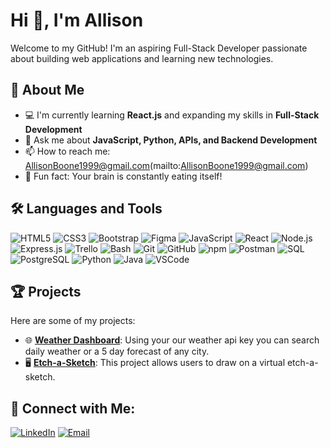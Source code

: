 # Hi 👋, I'm Allison

Welcome to my GitHub! I'm an aspiring Full-Stack Developer passionate about building web applications and learning new technologies.

## 🌟 About Me

- 💻 I'm currently learning **React.js** and expanding my skills in **Full-Stack Development**
- 💬 Ask me about **JavaScript, Python, APIs, and Backend Development**
- 📫 How to reach me: AllisonBoone1999@gmail.com(mailto:AllisonBoone1999@gmail.com)
- 🌱 Fun fact: Your brain is constantly eating itself!

## 🛠️ Languages and Tools

![HTML5](https://img.shields.io/badge/HTML5-E34F26?style=for-the-badge&logo=html5&logoColor=white)
![CSS3](https://img.shields.io/badge/CSS3-1572B6?style=for-the-badge&logo=css3&logoColor=white)
![Bootstrap](https://img.shields.io/badge/Bootstrap-563D7C?style=for-the-badge&logo=bootstrap&logoColor=white)
![Figma](https://img.shields.io/badge/Figma-F24E1E?style=for-the-badge&logo=figma&logoColor=white)
![JavaScript](https://img.shields.io/badge/JavaScript-F7DF1E?style=for-the-badge&logo=javascript&logoColor=black)
![React](https://img.shields.io/badge/React-20232A?style=for-the-badge&logo=react&logoColor=61DAFB)
![Node.js](https://img.shields.io/badge/Node.js-339933?style=for-the-badge&logo=nodedotjs&logoColor=white)
![Express.js](https://img.shields.io/badge/Express.js-000000?style=for-the-badge&logo=express&logoColor=white)
![Trello](https://img.shields.io/badge/Trello-0052CC?style=for-the-badge&logo=trello&logoColor=white)
![Bash](https://img.shields.io/badge/Bash-4EAA25?style=for-the-badge&logo=gnubash&logoColor=white)
![Git](https://img.shields.io/badge/Git-F05032?style=for-the-badge&logo=git&logoColor=white)
![GitHub](https://img.shields.io/badge/GitHub-181717?style=for-the-badge&logo=github&logoColor=white)
![npm](https://img.shields.io/badge/npm-CB3837?style=for-the-badge&logo=npm&logoColor=white)
![Postman](https://img.shields.io/badge/Postman-FF6C37?style=for-the-badge&logo=postman&logoColor=white)
![SQL](https://img.shields.io/badge/SQL-4479A1?style=for-the-badge&logo=sql&logoColor=white)
![PostgreSQL](https://img.shields.io/badge/PostgreSQL-4169E1?style=for-the-badge&logo=postgresql&logoColor=white)
![Python](https://img.shields.io/badge/Python-3776AB?style=for-the-badge&logo=python&logoColor=white)
![Java](https://img.shields.io/badge/Java-007396?style=for-the-badge&logo=java&logoColor=white)
![VSCode](https://img.shields.io/badge/VSCode-0078D4?style=for-the-badge&logo=visualstudiocode&logoColor=white)

## 🏆 Projects

Here are some of my projects:

- 🌐 **[Weather Dashboard](https://github.com/AllisonBoone/Weather-Dashboard)**: Using your our weather api key you can search daily weather or a 5 day forecast of any city.
- 🖥️ **[Etch-a-Sketch](https://github.com/AllisonBoone/Etch-a-Sketch)**: This project allows users to draw on a virtual etch-a-sketch.

## 🤝 Connect with Me:

[![LinkedIn](https://img.shields.io/badge/LinkedIn-blue?logo=linkedin&logoColor=white)](https://www.linkedin.com/in/allisonboone1999/)
[![Email](https://img.shields.io/badge/Email-red?logo=gmail&logoColor=white)](mailto:AllisonBoone1999@gmail.com)

